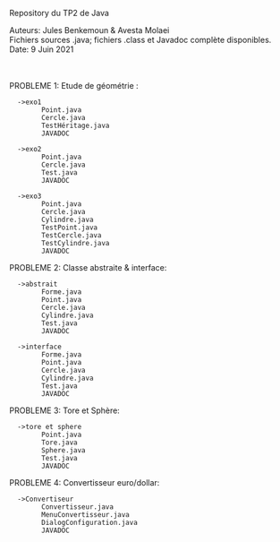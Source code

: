Repository du TP2 de Java<br/>

Auteurs: Jules Benkemoun & Avesta Molaei<br/>
Fichiers sources .java; fichiers .class et Javadoc complète disponibles.<br/>
Date: 9 Juin 2021<br/>
<br/>
<br/>


PROBLEME 1: Etude de géométrie :<br/>

      ->exo1
            Point.java
            Cercle.java
            TestHéritage.java
            JAVADOC

      ->exo2
            Point.java
            Cercle.java
            Test.java
            JAVADOC
            
      ->exo3
            Point.java
            Cercle.java
            Cylindre.java
            TestPoint.java
            TestCercle.java
            TestCylindre.java
            JAVADOC

PROBLEME 2: Classe abstraite & interface:<br/>

      ->abstrait
            Forme.java
            Point.java
            Cercle.java
            Cylindre.java
            Test.java
            JAVADOC

      ->interface
            Forme.java
            Point.java
            Cercle.java
            Cylindre.java
            Test.java  
            JAVADOC

PROBLEME 3: Tore et Sphère:<br/>

      ->tore et sphere
            Point.java
            Tore.java
            Sphere.java
            Test.java  
            JAVADOC
        
PROBLEME 4: Convertisseur euro/dollar:<br/>

      ->Convertiseur
            Convertisseur.java
            MenuConvertisseur.java
            DialogConfiguration.java
            JAVADOC
        
